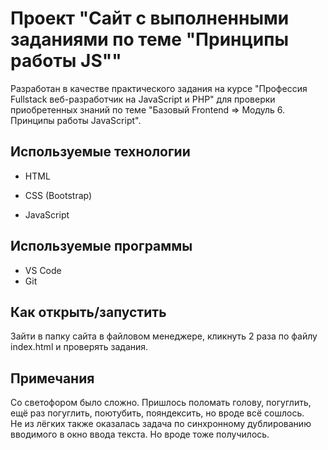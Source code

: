 # Проект "Cайт c выполненными заданиями по теме "Принципы работы JS""

Разработан в качестве практического задания на курсе "Профессия Fullstack веб-разработчик на JavaScript и PHP" для проверки приобретенных знаний по теме "Базовый Frontend => Модуль 6. Принципы работы JavaScript".


## Используемые технологии

* HTML

* CSS (Bootstrap)

* JavaScript

## Используемые программы

* VS Code
* Git

## Как открыть/запустить

Зайти в папку сайта в файловом менеджере, кликнуть 2 раза по файлу index.html и проверять задания.

## Примечания

Со светофором было сложно. Пришлось поломать голову, погуглить, ещё раз погуглить, поютубить, пояндексить, но вроде всё сошлось. <br>
Не из лёгких также оказалась задача по синхронному дублированию вводимого в окно ввода текста. Но вроде тоже получилось.